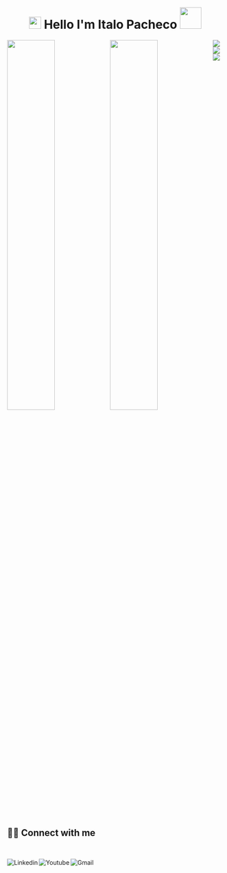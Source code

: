 <h1 align="center">
<img src="https://media.giphy.com/media/hvRJCLFzcasrR4ia7z/giphy.gif" width="28">
Hello I'm Italo Pacheco  <img src="https://media.giphy.com/media/12oufCB0MyZ1Go/giphy.gif" width="50">
</h1>

<!--
**Italo-Pacheco/Italo-Pacheco** is a ✨ _special_ ✨ repository because its `README.md` (this file) appears on your GitHub profile.

Here are some ideas to get you started:

- 🔭 I’m currently working on ...
- 🌱 I’m currently learning ...
- 👯 I’m looking to collaborate on ...
- 🤔 I’m looking for help with ...
- 💬 Ask me about ...
- 📫 How to reach me: ...
- 😄 Pronouns: ...
- ⚡ Fun fact: ...
-->


<img align="left"  width="47%"  src="https://github-readme-stats.vercel.app/api?username=ItaloPachecoMustaro&show_icons=true&theme=radical" />

<img align="left" width="47%" src="https://github-readme-stats.vercel.app/api/top-langs/?username=ItaloPachecoMustaro&layout=compact" />


<img align="left" src="https://img.shields.io/badge/javascript-%23323330.svg?style=for-the-badge&logo=javascript&logoColor=%23F7DF1E" />

<img align="left" src="https://img.shields.io/badge/python-3670A0?style=for-the-badge&logo=python&logoColor=ffdd54" />

<img src="https://img.shields.io/badge/vuejs-%2335495e.svg?style=for-the-badge&logo=vuedotjs&logoColor=%234FC08D" />




## <br /> 🙋‍♂️ Connect with me 



<!-- Badges template - https://github.com/ItaloPachecoMustaro/markdown-badges#social-->

<br />




  
 <a  href="https://www.linkedin.com/in/italo-pacheco-mustaro-73a0b4261/"><img align="left" alt="Linkedin" title="Youtube" src="https://img.shields.io/badge/linkedin-%230077B5.svg?style=for-the-badge&logo=linkedin&logoColor=white"/></a>
 <a  href="https://www.instagram.com/italopachec0/"><img align="left" alt="Youtube" title="Instagram" src="https://img.shields.io/badge/instagram-%23E4405F.svg?style=for-the-badge&logo=Instagram&logoColor=white"/></a>
 <a  href="https://mail.google.com/mail/"><img align="left" alt="Gmail" title="Gmail" src="https://img.shields.io/badge/Gmail-D14836?style=for-the-badge&logo=gmail&logoColor=white"/></a>
